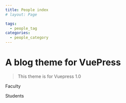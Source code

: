 ```yaml
---
title: People index
# layout: Page

tags:
  - people_tag
categories:
  - people_category
---
```


# A blog theme for VuePress

> This theme is for Vuepress 1.0

Faculty

Students
